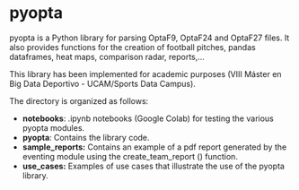 # pyopta

pyopta is a Python library for parsing OptaF9, OptaF24 and OptaF27 files. It also provides functions for the creation of football pitches, pandas dataframes, heat maps, comparison radar, reports,...

This library has been implemented for academic purposes (VIII Máster en Big Data Deportivo - UCAM/Sports Data Campus).

The directory is organized as follows:

 - **notebooks**: .ipynb notebooks (Google Colab) for testing the various pyopta modules.
 - **pyopta**: Contains the library code.
 - **sample_reports:** Contains an example of a pdf report generated by the eventing module using the create_team_report () function.
 - **use_cases:** Examples of use cases that illustrate the use of the pyopta library.